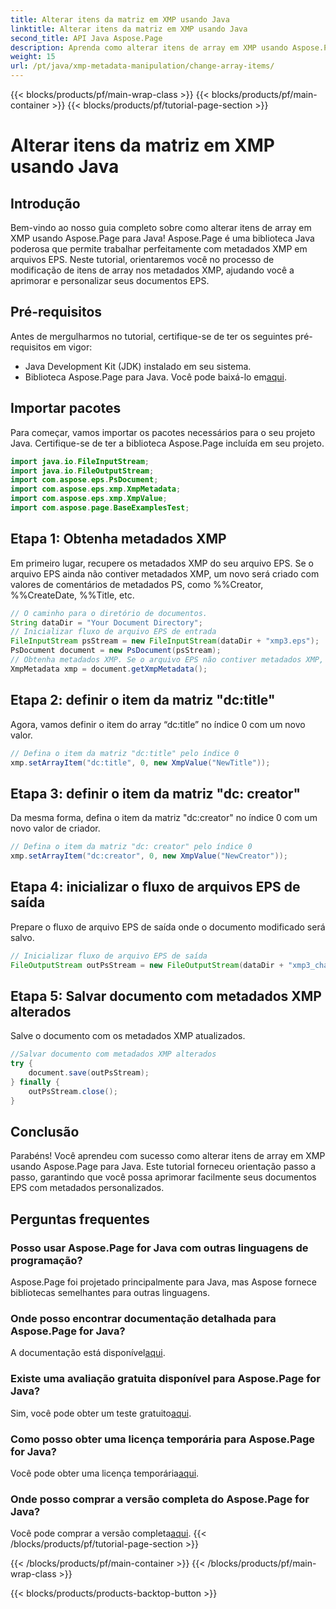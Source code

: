 ```yaml
---
title: Alterar itens da matriz em XMP usando Java
linktitle: Alterar itens da matriz em XMP usando Java
second_title: API Java Aspose.Page
description: Aprenda como alterar itens de array em XMP usando Aspose.Page para Java. Modifique metadados sem esforço com nosso guia passo a passo. Aprimore seus documentos EPS agora!
weight: 15
url: /pt/java/xmp-metadata-manipulation/change-array-items/
---
```


{{< blocks/products/pf/main-wrap-class >}}
{{< blocks/products/pf/main-container >}}
{{< blocks/products/pf/tutorial-page-section >}}

# Alterar itens da matriz em XMP usando Java

## Introdução
Bem-vindo ao nosso guia completo sobre como alterar itens de array em XMP usando Aspose.Page para Java! Aspose.Page é uma biblioteca Java poderosa que permite trabalhar perfeitamente com metadados XMP em arquivos EPS. Neste tutorial, orientaremos você no processo de modificação de itens de array nos metadados XMP, ajudando você a aprimorar e personalizar seus documentos EPS.
## Pré-requisitos
Antes de mergulharmos no tutorial, certifique-se de ter os seguintes pré-requisitos em vigor:
- Java Development Kit (JDK) instalado em seu sistema.
-  Biblioteca Aspose.Page para Java. Você pode baixá-lo em[aqui](https://releases.aspose.com/page/java/).
## Importar pacotes
Para começar, vamos importar os pacotes necessários para o seu projeto Java. Certifique-se de ter a biblioteca Aspose.Page incluída em seu projeto.
```java
import java.io.FileInputStream;
import java.io.FileOutputStream;
import com.aspose.eps.PsDocument;
import com.aspose.eps.xmp.XmpMetadata;
import com.aspose.eps.xmp.XmpValue;
import com.aspose.page.BaseExamplesTest;

```
## Etapa 1: Obtenha metadados XMP
Em primeiro lugar, recupere os metadados XMP do seu arquivo EPS. Se o arquivo EPS ainda não contiver metadados XMP, um novo será criado com valores de comentários de metadados PS, como %%Creator, %%CreateDate, %%Title, etc.
```java
// O caminho para o diretório de documentos.
String dataDir = "Your Document Directory";
// Inicializar fluxo de arquivo EPS de entrada
FileInputStream psStream = new FileInputStream(dataDir + "xmp3.eps");
PsDocument document = new PsDocument(psStream);
// Obtenha metadados XMP. Se o arquivo EPS não contiver metadados XMP, um novo será preenchido com valores dos comentários de metadados PS.
XmpMetadata xmp = document.getXmpMetadata();
```
## Etapa 2: definir o item da matriz "dc:title"
Agora, vamos definir o item do array “dc:title” no índice 0 com um novo valor.
```java
// Defina o item da matriz "dc:title" pelo índice 0
xmp.setArrayItem("dc:title", 0, new XmpValue("NewTitle"));
```
## Etapa 3: definir o item da matriz "dc: creator"
Da mesma forma, defina o item da matriz "dc:creator" no índice 0 com um novo valor de criador.
```java
// Defina o item da matriz "dc: creator" pelo índice 0
xmp.setArrayItem("dc:creator", 0, new XmpValue("NewCreator"));
```
## Etapa 4: inicializar o fluxo de arquivos EPS de saída
Prepare o fluxo de arquivo EPS de saída onde o documento modificado será salvo.
```java
// Inicializar fluxo de arquivo EPS de saída
FileOutputStream outPsStream = new FileOutputStream(dataDir + "xmp3_changed.eps");
```
## Etapa 5: Salvar documento com metadados XMP alterados
Salve o documento com os metadados XMP atualizados.
```java
//Salvar documento com metadados XMP alterados
try {
    document.save(outPsStream);
} finally {
    outPsStream.close();
}
```
## Conclusão
Parabéns! Você aprendeu com sucesso como alterar itens de array em XMP usando Aspose.Page para Java. Este tutorial forneceu orientação passo a passo, garantindo que você possa aprimorar facilmente seus documentos EPS com metadados personalizados.

## Perguntas frequentes
### Posso usar Aspose.Page for Java com outras linguagens de programação?
Aspose.Page foi projetado principalmente para Java, mas Aspose fornece bibliotecas semelhantes para outras linguagens.
### Onde posso encontrar documentação detalhada para Aspose.Page for Java?
 A documentação está disponível[aqui](https://reference.aspose.com/page/java/).
### Existe uma avaliação gratuita disponível para Aspose.Page for Java?
 Sim, você pode obter um teste gratuito[aqui](https://releases.aspose.com/).
### Como posso obter uma licença temporária para Aspose.Page for Java?
 Você pode obter uma licença temporária[aqui](https://purchase.aspose.com/temporary-license/).
### Onde posso comprar a versão completa do Aspose.Page for Java?
 Você pode comprar a versão completa[aqui](https://purchase.aspose.com/buy).
{{< /blocks/products/pf/tutorial-page-section >}}

{{< /blocks/products/pf/main-container >}}
{{< /blocks/products/pf/main-wrap-class >}}

{{< blocks/products/products-backtop-button >}}
